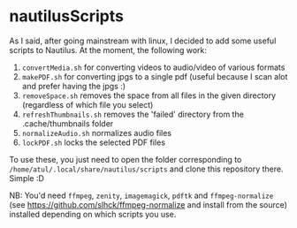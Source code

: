 # nautilusScripts
As I said, after going mainstream with linux, I decided to add some useful scripts to Nautilus. At the moment, the following work:
  1. ```convertMedia.sh``` for converting videos to audio/video of various formats
  2. ```makePDF.sh``` for converting jpgs to a single pdf (useful because I scan alot and prefer having the jpgs :)
  3. ```removeSpace.sh``` removes the space from all files in the given directory (regardless of which file you select)
  4. ```refreshThumbnails.sh``` removes the 'failed' directory from the .cache/thumbnails folder
  5. ```normalizeAudio.sh``` normalizes audio files  
  6. ```lockPDF.sh``` locks the selected PDF files
  
To use these, you just need to open the folder corresponding to ```/home/atul/.local/share/nautilus/scripts``` and clone this repository there. Simple :D

NB: You'd need ```ffmpeg```, ```zenity```, ```imagemagick```, ```pdftk``` and ```ffmpeg-normalize``` (see https://github.com/slhck/ffmpeg-normalize and install from the source) installed depending on which scripts you use. 
